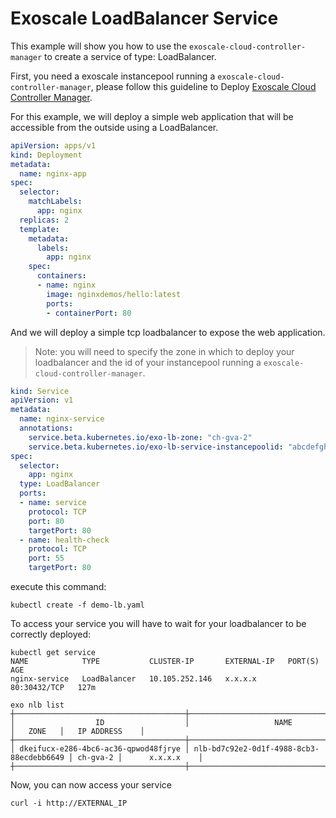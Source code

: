 # Exoscale LoadBalancer Service

This example will show you how to use the `exoscale-cloud-controller-manager` to create a service of type: LoadBalancer.

First, you need a exoscale instancepool running a `exoscale-cloud-controller-manager`, please follow this guideline to Deploy [Exoscale Cloud Controller Manager](../../README.md).

For this example, we will deploy a simple web application that will be accessible from the outside using a LoadBalancer.

``` yaml
apiVersion: apps/v1
kind: Deployment
metadata:
  name: nginx-app
spec:
  selector:
    matchLabels:
      app: nginx
  replicas: 2
  template:
    metadata:
      labels:
        app: nginx
    spec:
      containers:
      - name: nginx
        image: nginxdemos/hello:latest
        ports:
        - containerPort: 80
```

And we will deploy a simple tcp loadbalancer to expose the web application.

>Note: you will need to specify the zone in which to deploy your loadbalancer and the id of your instancepool running a `exoscale-cloud-controller-manager`.

``` yaml
kind: Service
apiVersion: v1
metadata:
  name: nginx-service
  annotations:
    service.beta.kubernetes.io/exo-lb-zone: "ch-gva-2"
    service.beta.kubernetes.io/exo-lb-service-instancepoolid: "abcdefgh-1234-ijkl-5678-mnopqrstuvwx"
spec:
  selector:
    app: nginx
  type: LoadBalancer
  ports:
  - name: service
    protocol: TCP
    port: 80
    targetPort: 80
  - name: health-check
    protocol: TCP
    port: 55
    targetPort: 80
```

execute this command:
```
kubectl create -f demo-lb.yaml
```

To access your service you will have to wait for your loadbalancer to be correctly deployed:

```
kubectl get service
NAME            TYPE           CLUSTER-IP       EXTERNAL-IP   PORT(S)        AGE
nginx-service   LoadBalancer   10.105.252.146   x.x.x.x       80:30432/TCP   127m

exo nlb list
┼──────────────────────────────────────┼──────────────────────────────────────────┼──────────┼─────────────────┼
│                  ID                  │                   NAME                   │   ZONE   │   IP ADDRESS    │
┼──────────────────────────────────────┼──────────────────────────────────────────┼──────────┼─────────────────┼
│ dkeifucx-e286-4bc6-ac36-qpwod48fjrye │ nlb-bd7c92e2-0d1f-4988-8cb3-88ecdebb6649 │ ch-gva-2 │      x.x.x.x    │
┼──────────────────────────────────────┼──────────────────────────────────────────┼──────────┼─────────────────┼
```

Now, you can now access your service

```
curl -i http://EXTERNAL_IP
```
